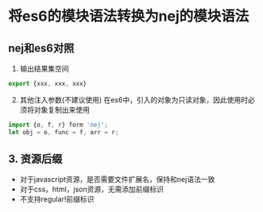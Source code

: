 # 将es6的模块语法转换为nej的模块语法

## nej和es6对照

1. 输出结果集空间

```javascript
export {xxx, xxx, xxx}
```
2. 其他注入参数(不建议使用)
在es6中，引入的对象为只读对象，因此使用时必须将对象复制出来使用
```javascript
import {o, f, r} form 'nej';
let obj = o, func = f, arr = r;
```
## 3. 资源后缀
- 对于javascript资源，是否需要文件扩展名，保持和nej语法一致
- 对于css，html，json资源，无需添加前缀标识
- 不支持regular!前缀标识